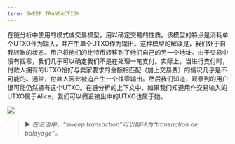 ```yaml
---
term: SWEEP TRANSACTION
---
```


在链分析中使用的模式或交易模型，用以确定交易的性质。该模型的特点是消耗单个UTXO作为输入，并产生单个UTXO作为输出。这种模型的解读是，我们处于自我转账的状态。用户将他们的比特币转移到了他们自己的另一个地址。由于交易中没有找零，我们几乎可以确定我们不是在处理一笔支付。实际上，当进行支付时，付款人拥有的UTXO恰好与卖家要求的金额相匹配（加上交易费）的情况几乎是不可能的。通常，付款人因此被迫产生一个找零输出。然后我们知道，观察到的用户很可能仍然拥有这个UTXO。在链分析的上下文中，如果我们知道用作交易输入的UTXO属于Alice，我们可以假设输出中的UTXO也属于她。

![](../../dictionnaire/assets/6.png)

> ► *在法语中，“sweep transaction”可以翻译为“transaction de balayage”。*